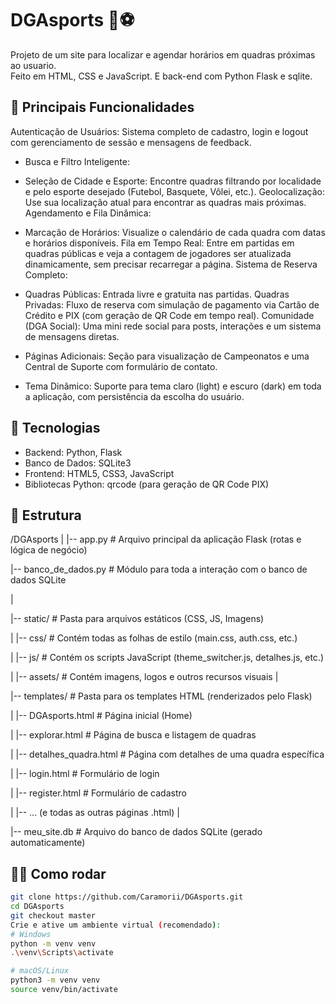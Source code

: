 # DGAsports 🏀⚽

Projeto de um site para localizar e agendar horários em quadras próximas ao usuario.  
Feito em HTML, CSS e JavaScript. E back-end com Python Flask e sqlite.

## 🚀 Principais Funcionalidades
Autenticação de Usuários: Sistema completo de cadastro, login e logout com gerenciamento de sessão e mensagens de feedback.

- Busca e Filtro Inteligente:

- Seleção de Cidade e Esporte: Encontre quadras filtrando por localidade e pelo esporte desejado (Futebol, Basquete, Vôlei, etc.).
Geolocalização: Use sua localização atual para encontrar as quadras mais próximas.
Agendamento e Fila Dinâmica:

- Marcação de Horários: Visualize o calendário de cada quadra com datas e horários disponíveis.
Fila em Tempo Real: Entre em partidas em quadras públicas e veja a contagem de jogadores ser atualizada dinamicamente, sem precisar recarregar a página.
Sistema de Reserva Completo:

- Quadras Públicas: Entrada livre e gratuita nas partidas.
Quadras Privadas: Fluxo de reserva com simulação de pagamento via Cartão de Crédito e PIX (com geração de QR Code em tempo real).
Comunidade (DGA Social): Uma mini rede social para posts, interações e um sistema de mensagens diretas.

- Páginas Adicionais: Seção para visualização de Campeonatos e uma Central de Suporte com formulário de contato.

- Tema Dinâmico: Suporte para tema claro (light) e escuro (dark) em toda a aplicação, com persistência da escolha do usuário.

## 🔧 Tecnologias
- Backend: Python, Flask
- Banco de Dados: SQLite3
- Frontend: HTML5, CSS3, JavaScript
- Bibliotecas Python: qrcode (para geração de QR Code PIX)

## 📂 Estrutura
/DGAsports
|
|-- app.py                  # Arquivo principal da aplicação Flask (rotas e lógica de negócio)

|-- banco_de_dados.py       # Módulo para toda a interação com o banco de dados SQLite

|

|-- static/                 # Pasta para arquivos estáticos (CSS, JS, Imagens)

|   |-- css/                # Contém todas as folhas de estilo (main.css, auth.css, etc.)

|   |-- js/                 # Contém os scripts JavaScript (theme_switcher.js, detalhes.js, etc.)

|   |-- assets/             # Contém imagens, logos e outros recursos visuais
|

|-- templates/              # Pasta para os templates HTML (renderizados pelo Flask)

|   |-- DGAsports.html      # Página inicial (Home)

|   |-- explorar.html       # Página de busca e listagem de quadras

|   |-- detalhes_quadra.html # Página com detalhes de uma quadra específica

|   |-- login.html          # Formulário de login

|   |-- register.html       # Formulário de cadastro

|   |-- ... (e todas as outras páginas .html)
|

|-- meu_site.db             # Arquivo do banco de dados SQLite (gerado automaticamente)

## 👨‍💻 Como rodar
```bash
git clone https://github.com/Caramorii/DGAsports.git
cd DGAsports
git checkout master
Crie e ative um ambiente virtual (recomendado):
# Windows
python -m venv venv
.\venv\Scripts\activate

# macOS/Linux
python3 -m venv venv
source venv/bin/activate
